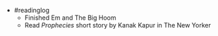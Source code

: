 - #readinglog
	- Finished Em and The Big Hoom
	- Read *Prophecies* short story by Kanak Kapur in The New Yorker